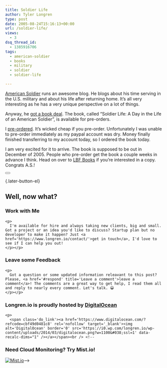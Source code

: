 ```yaml
---
title: Soldier Life
author: Tyler Longren
type: post
date: 2005-08-24T15:16:13+00:00
url: /soldier-life/
views:
  - 3
dsq_thread_id:
  - 1385916706
tags:
  - american-soldier
  - books
  - military
  - soldier
  - soldier-life

---
```

[American Soldier][1] runs an awesome blog. He blogs about his time serving in the U.S. military and about his life after returning home. It&#8217;s all very interesting as he has a very unique perspective on a lot of things.

Anyway, he [got a book deal][2]. The book, called &#8220;Soldier Life: A Day in the Life of an American Soldier&#8221;, is available for pre-orders.

I [pre-ordered][3]. It&#8217;s wicked cheap if you pre-order. Unfortunately I was unable to pre-order immediately as my paypal account was dry. Money finally finished transferring to my account today, so I ordered the book today.

I am very excited for it to arrive. The book is supposed to be out in December of 2005. People who pre-order get the book a couple weeks in advance I think. Head on over to [LBF Books][4] if you&#8217;re interested in a copy. Congrats A.S.! 

<div class="wpulike wpulike-default " >
  <div class="wp_ulike_general_class wp_ulike_is_not_liked">
    <button type="button"
					aria-label="Like Button"
					data-ulike-id="1979"
					data-ulike-nonce="ca1cfcb7af"
					data-ulike-type="likeThis"
					data-ulike-template="wpulike-default"
					data-ulike-display-likers="0"
					data-ulike-disable-pophover="0"
					class="wp_ulike_btn wp_ulike_put_image wp_likethis_1979"></button><span class="count-box"></span>
  </div>
</div>

[][5]{.later-button-el}

<div class='what-next'>
  <h2>
    Well, now what?
  </h2>
  
  <div class='hire'>
    <h3>
      Work with Me
    </h3>
    
    <p>
      I'm available for hire and always taking new clients, big and small. Got a project or an idea you'd like to discuss? Startup plan but no developer to make it happen? Just <a href='https://www.longren.io/contact/'>get in touch</a>, I'd love to see if I can help you out!
    </p></p>
  </div>
  
  <div class='hire'>
    <h3>
      Leave some Feedback
    </h3>
    
    <p>
      Got a question or some updated information releavant to this post? Please, <a href='#respond' title='Leave a comment'>leave a comment</a>! The comments are a great way to get help, I read them all and reply to nearly every comment. Let's talk. 😀
    </p></p>
  </div>
  
  <div class='now-what-bottom-ad'>
    <h3>
      Longren.io is proudly hosted by <a href='https://www.digitalocean.com/?refcode=cbf49d0481c8'>DigitalOcean</a>
    </h3>
    
    <p>
      <span class='do_link'><a href='https://www.digitalocean.com/?refcode=cbf49d0481c8' rel='nofollow' target='_blank'><img alt='DigitalOcean' border='0' src='https://i0.wp.com/longren.io/wp-content/uploads/2014/03/digitalocean.png?w=1100&#038;ssl=1' data-recalc-dims="1" /></a></span><br /> <!--

<h3>Need Cloud Monitoring? Try Mist.io!</h3>

<span class='do_link'><a href='http://mist.io/?ref=tyler' rel='nofollow' target='_blank'><img alt='Mist.io' border='0' src='https://i0.wp.com/longren.io/wp-content/uploads/2014/04/mistio.jpg?w=1100&#038;ssl=1' data-recalc-dims="1"></a></span>--></div> </div>

 [1]: http://www.soldierlife.com/
 [2]: http://www.soldierlife.com/?p=454
 [3]: http://www.soldierlife.com/?p=457
 [4]: http://www.lbfbooks.com/
 [5]: #